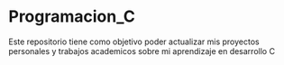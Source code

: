 # Programacion_C 
 Este repositorio tiene como objetivo poder actualizar mis proyectos personales y trabajos academicos sobre mi aprendizaje en desarrollo C
